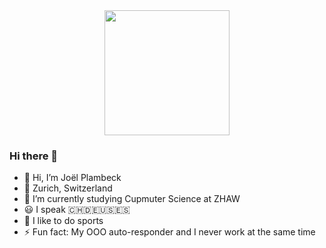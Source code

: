 
<!--
**joeck/joeck** is a ✨ _special_ ✨ repository because its `README.md` (this file) appears on your GitHub profile.

Here are some ideas to get you started:

- 🔭 I’m currently working on ...
- 🌱 I’m currently learning ...
- 👯 I’m looking to collaborate on ...
- 🤔 I’m looking for help with ...
- 💬 Ask me about ...
- 📫 How to reach me: ...
- 😄 Pronouns: ...
- ⚡ Fun fact: ...
-->

<div id="header" align="center">
  <img src="https://media.giphy.com/media/oBYB0gqUy3xxBf89aT/giphy.gif" width="200"/>
</div>

### Hi there 👋

- 👋 Hi, I’m Joël Plambeck
- 📍 Zurich, Switzerland
- 🌱 I’m currently studying Cupmuter Science at ZHAW
- 😃 I speak 🇨🇭🇩🇪🇺🇸🇪🇸
- 🏑 I like to do sports
- ⚡ Fun fact: My OOO auto-responder and I never work at the same time